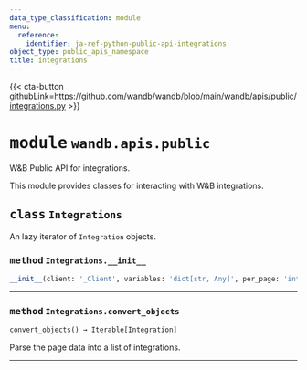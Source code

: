 ```yaml
---
data_type_classification: module
menu:
  reference:
    identifier: ja-ref-python-public-api-integrations
object_type: public_apis_namespace
title: integrations
---
```


{{< cta-button githubLink=https://github.com/wandb/wandb/blob/main/wandb/apis/public/integrations.py >}}




# <kbd>module</kbd> `wandb.apis.public`
W&B Public API for integrations. 

This module provides classes for interacting with W&B integrations. 

## <kbd>class</kbd> `Integrations`
An lazy iterator of `Integration` objects. 

### <kbd>method</kbd> `Integrations.__init__`

```python
__init__(client: '_Client', variables: 'dict[str, Any]', per_page: 'int' = 50)
```






---



### <kbd>method</kbd> `Integrations.convert_objects`

```python
convert_objects() → Iterable[Integration]
```

Parse the page data into a list of integrations. 


---
